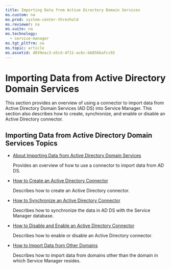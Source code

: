 ```yaml
---
title: Importing Data from Active Directory Domain Services
ms.custom: na
ms.prod: system-center-threshold
ms.reviewer: na
ms.suite: na
ms.technology: 
  - service-manager
ms.tgt_pltfrm: na
ms.topic: article
ms.assetid: d039eac3-e5cd-4f11-ac6c-bb856bafcc92
---
```

# Importing Data from Active Directory Domain Services
This section provides an overview of using a connector to import data from Active Directory Domain Services (AD DS) into Service Manager. This section also describes how to create, synchronize, and enable or disable an Active Directory connector.

## Importing Data from Active Directory Domain Services Topics

-   [About Importing Data from Active Directory Domain Services](About-Importing-Data-from-Active-Directory-Domain-Services.md)

    Provides an overview of how to use a connector to import data from AD DS.

-   [How to Create an Active Directory Connector](How-to-Create-an-Active-Directory-Connector.md)

    Describes how to create an Active Directory connector.

-   [How to Synchronize an Active Directory Connector](How-to-Synchronize-an-Active-Directory-Connector.md)

    Describes how to synchronize the data in AD DS with the Service Manager database.

-   [How to Disable and Enable an Active Directory Connector](How-to-Disable-and-Enable-an-Active-Directory-Connector.md)

    Describes how to enable or disable an Active Directory connector.

-   [How to Import Data from Other Domains](How-to-Import-Data-from-Other-Domains.md)

    Describes how to import data from domains other than the domain in which Service Manager resides.


